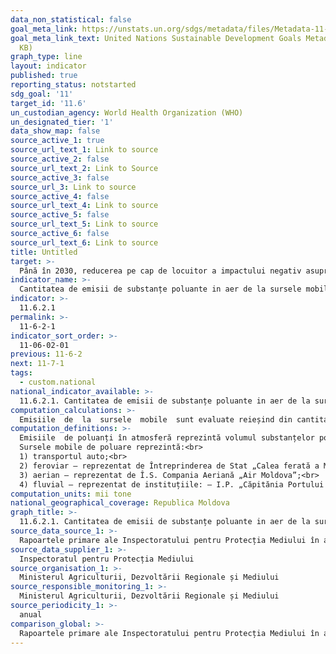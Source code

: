 ```yaml
---
data_non_statistical: false
goal_meta_link: https://unstats.un.org/sdgs/metadata/files/Metadata-11-06-02.pdf
goal_meta_link_text: United Nations Sustainable Development Goals Metadata (PDF 211
  KB)
graph_type: line
layout: indicator
published: true
reporting_status: notstarted
sdg_goal: '11'
target_id: '11.6'
un_custodian_agency: World Health Organization (WHO)
un_designated_tier: '1'
data_show_map: false
source_active_1: true
source_url_text_1: Link to source
source_active_2: false
source_url_text_2: Link to Source
source_active_3: false
source_url_3: Link to source
source_active_4: false
source_url_text_4: Link to source
source_active_5: false
source_url_text_5: Link to source
source_active_6: false
source_url_text_6: Link to source
title: Untitled
target: >-
  Până în 2030, reducerea pe cap de locuitor a impactului negativ asupra mediului în orașe, inclusiv prin acordarea unei atenții deosebite calității aerului și gestionării deșeurilor municipale și de alt tip
indicator_name: >-
  Cantitatea de emisii de substanțe poluante in aer de la sursele mobile (pe surse)
indicator: >-
  11.6.2.1
permalink: >-
  11-6-2-1
indicator_sort_order: >-
  11-06-02-01
previous: 11-6-2
next: 11-7-1
tags:
  - custom.national
national_indicator_available: >-
  11.6.2.1. Cantitatea de emisii de substanțe poluante in aer de la sursele mobile (pe surse)
computation_calculations: >-
  Emisiile  de  la  sursele  mobile  sunt evaluate reieșind din cantitatea combustibilului utilizat de către sursele mobile
computation_definitions: >-
  Emisiile  de poluanți în atmosferă reprezintă volumul substanțelor poluante  de la sursele de evacuare mobile evacuate  în aerul atmosferic. Se iau în evidență toți poluanții  emiși  în  aerul  atmosferic  cum  după trecerea  lor  prin  instalațiile  de  captare  a  prafului  și gazelor la sursele de poluare organizate, așa și fără epurare  de  la  sursele  de  poluare  organizate  și neorganizate.<br> 
  Sursele mobile de poluare reprezintă:<br> 
  1) transportul auto;<br> 
  2) feroviar – reprezentat de Întreprinderea de Stat „Calea ferată a Moldovei”;<br> 
  3) aerian – reprezentat de Î.S. Compania Aeriană „Air Moldova”;<br> 
  4) fluvial – reprezentat de instituțiile: – I.P. „Căpitănia Portului Giurgiulești”, Î.S. „Registrul Naval”, Î.S. „Portul fluvial Ungheni”, Î.C.S. „Danube Logistics” S.R.L. și Î.S. „Bacu Malovata” din raionul Dubăsari.
computation_units: mii tone
national_geographical_coverage: Republica Moldova
graph_title: >-
  11.6.2.1. Cantitatea de emisii de substanțe poluante in aer de la sursele mobile (pe surse)
source_data_source_1: >-
  Rapoartele primare ale Inspectoratului pentru Protecția Mediului în adresa organelor teritoriale de statistică
source_data_supplier_1: >-
  Inspectoratul pentru Protecția Mediului
source_organisation_1: >-
  Ministerul Agriculturii, Dezvoltării Regionale și Mediului
source_responsible_monitoring_1: >-
  Ministerul Agriculturii, Dezvoltării Regionale și Mediului
source_periodicity_1: >-
  anual
comparison_global: >-
  Rapoartele primare ale Inspectoratului pentru Protecția Mediului în adresa organelor teritoriale de statistică
---
```

